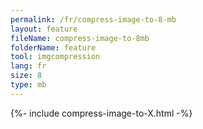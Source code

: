 ```yaml
---
permalink: /fr/compress-image-to-8-mb
layout: feature
fileName: compress-image-to-8mb
folderName: feature
tool: imgcompression
lang: fr
size: 8
type: mb
---
```


{%- include compress-image-to-X.html -%}
